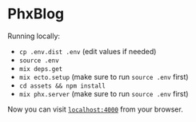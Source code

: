 # PhxBlog

Running locally:

  * `cp .env.dist .env` (edit values if needed)
  * `source .env`
  * `mix deps.get`
  * `mix ecto.setup` (make sure to run `source .env` first)
  * `cd assets && npm install`
  * `mix phx.server` (make sure to run `source .env` first)

Now you can visit [`localhost:4000`](http://localhost:4000) from your browser.
